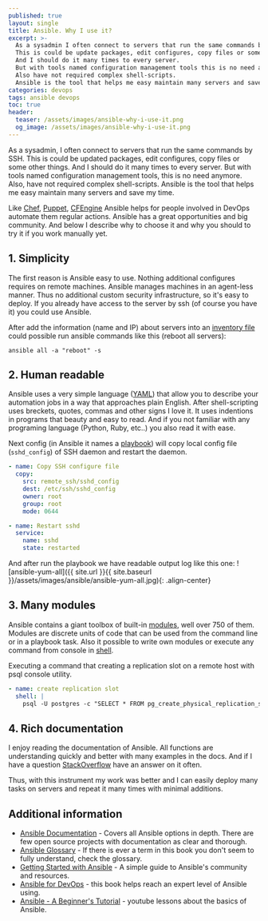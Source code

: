 ```yaml
---
published: true
layout: single
title: Ansible. Why I use it?
excerpt: >-
  As a sysadmin I often connect to servers that run the same commands by SSH.
  This is could be update packages, edit configures, copy files or some other things.
  And I should do it many times to every server.
  But with tools named configuration management tools this is no need any more.
  Also have not required complex shell-scripts.
  Ansible is the tool that helps me easy maintain many servers and save my time.
categories: devops
tags: ansible devops
toc: true
header:
  teaser: /assets/images/ansible-why-i-use-it.png
  og_image: /assets/images/ansible-why-i-use-it.png
---
```


As a sysadmin, I often connect to servers that run the same commands by SSH.
This is could be updated packages, edit configures, copy files or some other things.
And I should do it many times to every server.
But with tools named configuration management tools, this is no need anymore.
Also, have not required complex shell-scripts.
Ansible is the tool that helps me easy maintain many servers and save my time.

Like [Chef][chef], [Puppet][puppet], [CFEngine][cfe] Ansible helps for people involved in DevOps automate them regular actions. Ansible has a great opportunities and big community.
And below I describe why to choose it and why you should to try it if you work manually yet.

## 1. Simplicity

The first reason is Ansible easy to use. Nothing additional configures requires on remote machines. Ansible manages machines in an agent-less manner. Thus no additional custom security infrastructure, so it's easy to deploy. If you already have access to the server by ssh (of course you have it) you could use Ansible.

After add the information (name and IP) about servers into an [inventory file][inventory] could possible run ansible commands like this (reboot all servers):
```
ansible all -a "reboot" -s
```

## 2. Human readable

Ansible uses a very simple language ([YAML][yaml]) that allow you to describe your automation jobs in a way that approaches plain English. After shell-scripting uses breckets, quotes, commas and other signs I love it. It uses indentions in programs that beauty and easy to read.
And if you not familiar with any programing language (Python, Ruby, etc..) you also read it with ease.

Next config (in Ansible it names a [playbook][playbook]) will copy local config file (`sshd_config`) of SSH daemon and restart the daemon.

```yaml
- name: Copy SSH configure file
  copy:
    src: remote_ssh/sshd_config
    dest: /etc/ssh/sshd_config
    owner: root
    group: root
    mode: 0644

- name: Restart sshd
  service:
    name: sshd
    state: restarted
```

And after run the playbook we have readable output log like this one:
![ansible-yum-all]({{ site.url }}{{ site.baseurl }}/assets/images/ansible/ansible-yum-all.jpg){: .align-center}

## 3. Many modules

Ansible contains a giant toolbox of built-in [modules][modules], well over 750 of them.
Modules are discrete units of code that can be used from the command line or in a playbook task.
Also it possible to write own modules or execute any command from console in [shell][shell].

Executing a command that creating a replication slot on a remote host with psql console utility.

```yaml
- name: create replication slot
  shell: |
    psql -U postgres -c "SELECT * FROM pg_create_physical_replication_slot('{% raw %}{{ replica_host }}{% endraw %}');"
```

## 4. Rich documentation

I enjoy reading the documentation of Ansible.
All functions are understanding quickly and better with many examples in the docs.
And if I have a question [StackOverflow][stackoverflow] have an answer on it often.


Thus, with this instrument my work was better and I can easily deploy many tasks on servers and repeat it many times with minimal additions.

## Additional information

* [Ansible Documentation][docs] - Covers all Ansible options in depth. There are few open source projects with documentation as clear and thorough.
* [Ansible Glossary][glossary] - If there is ever a term in this book you don't seem to fully understand, check the glossary.
* [Getting Started with Ansible][getting-started] - A simple guide to Ansible's community and resources.
* [Ansible for DevOps][book] - this book helps reach an expert level of Ansible using.
* [Ansible - A Beginner's Tutorial][bens-lessons] - youtube lessons about the basics of Ansible.

[bens-lessons]: https://www.youtube.com/playlist?list=PLFiccIuLB0OiWh7cbryhCaGPoqjQ62NpU
[inventory]: https://docs.ansible.com/ansible/latest/reference_appendices/glossary.html#term-inventory
[modules]: https://docs.ansible.com/ansible/latest/modules/modules_by_category.html
[playbook]: https://docs.ansible.com/ansible/latest/reference_appendices/glossary.html#term-playbooks
[getting-started]: https://docs.ansible.com/ansible/latest/user_guide/intro_getting_started.html
[docs]: https://docs.ansible.com/
[glossary]: https://docs.ansible.com/ansible/latest/reference_appendices/glossary.html
[cfe]: http://cfengine.com/
[puppet]: http://puppetlabs.com/
[chef]: http://www.getchef.com/chef/
[shell]: https://docs.ansible.com/ansible/2.5/modules/shell_module.html#shell-module
[stackoverflow]: https://stackoverflow.com/questions/tagged/ansible
[yaml]: https://wikipedia.org/wiki/YAML
[book]: https://leanpub.com/ansible-for-devops

